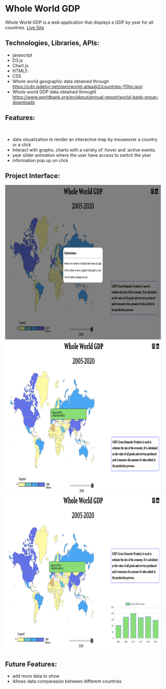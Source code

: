 # Whole World GDP 
   Whole World GDP is a web application that displays a GDP by year for all countries. <a href="https://zoumus.github.io/worldMapProject/">Live Site</a>


## Technologies, Libraries, APIs:
   - javascript
   - D3.js
   - Chart.js
   - HTML5
   - CSS
   - Whole world geographic data obtained through https://cdn.jsdelivr.net/npm/world-atlas@2/countries-110m.json
   - Whole world GDP data obtained throught https://www.worldbank.org/en/about/annual-report/world-bank-group-downloads


## Features:
![]()

   - data visualization to render an interactive map by mouseover a country or a click
   - Interact with graphs, charts with a variety of :hover and :active events.
   - year slider animation where the user have access to switch the year
   - information pop up on click


## Project Interface:
   
   <img src="images/githubImag1.png" height="500" width="1000">
   <img src="images/githubImag2.png" height="500" width="1000">
   <img src="images/githubImag3.png" height="500" width="1000">


## Future Features:
   - add more data to show
   - Allows data comparasion between different countries
   

   
